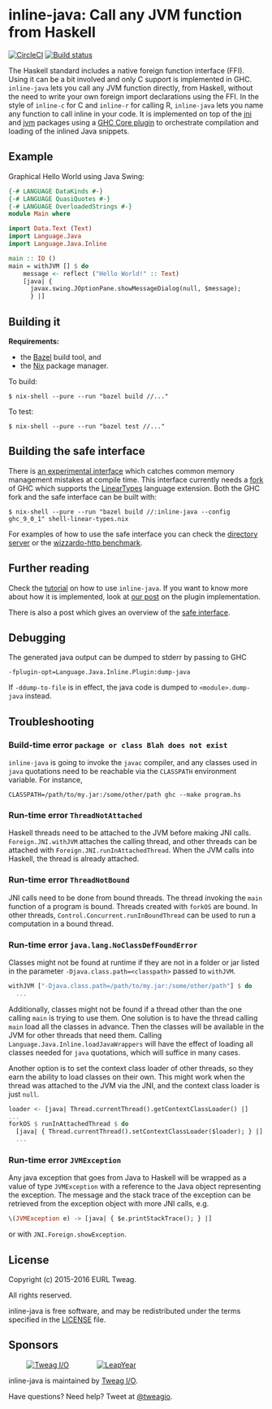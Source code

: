 # inline-java: Call any JVM function from Haskell

[![CircleCI](https://circleci.com/gh/tweag/inline-java.svg?style=svg)](https://circleci.com/gh/tweag/inline-java)
[![Build status](https://badge.buildkite.com/143d77b1eec06bb865d694dbe685f2ed7712caa12852c8808e.svg?branch=master)](https://buildkite.com/tweag-1/inline-java)

The Haskell standard includes a native foreign function interface
(FFI). Using it can be a bit involved and only C support is
implemented in GHC. `inline-java` lets you call any JVM function
directly, from Haskell, without the need to write your own foreign
import declarations using the FFI. In the style of `inline-c` for
C and `inline-r` for calling R, `inline-java` lets you name any
function to call inline in your code. It is implemented on top of the
[jni][jni] and [jvm][jvm] packages using a [GHC Core plugin][ghc-plugins]
to orchestrate compilation and loading of the inlined Java snippets.

[jni]: jni/
[jvm]: jvm/
[ghc-plugins]: https://downloads.haskell.org/~ghc/8.0.2/docs/html/users_guide/extending_ghc.html#core-plugins-in-more-detail

## Example

Graphical Hello World using Java Swing:

```Haskell
{-# LANGUAGE DataKinds #-}
{-# LANGUAGE QuasiQuotes #-}
{-# LANGUAGE OverloadedStrings #-}
module Main where

import Data.Text (Text)
import Language.Java
import Language.Java.Inline

main :: IO ()
main = withJVM [] $ do
    message <- reflect ("Hello World!" :: Text)
    [java| {
      javax.swing.JOptionPane.showMessageDialog(null, $message);
      } |]
```

## Building it

**Requirements:**
* the [Bazel][bazel] build tool, and
* the [Nix][nix] package manager.

To build:

```
$ nix-shell --pure --run "bazel build //..."
```

To test:

```
$ nix-shell --pure --run "bazel test //..."
```

[bazel]: https://bazel.build
[nix]: http://nixos.org/nix

## Building the safe interface

There is [an experimental interface][safe-inline-java] which catches
common memory management mistakes at compile time. This interface
currently needs a [fork][linear-types-ghc] of GHC which supports the
[LinearTypes][linear-types-proposal] language extension.
Both the GHC fork and the safe interface can be built with:

```
$ nix-shell --pure --run "bazel build //:inline-java --config ghc_9_0_1" shell-linear-types.nix
```

For examples of how to use the safe interface you can check
the [directory server][directory-server] or the
[wizzardo-http benchmark][wizzardo-http-benchmark].

[directory-server]: examples/directory-server
[linear-types-ghc]: https://github.com/tweag/ghc/tree/linear-types#ghc-branch-with-linear-types
[linear-types-proposal]: https://github.com/tweag/ghc-proposals/blob/linear-types2/proposals/0000-linear-types.rst
[safe-inline-java]: https://github.com/tweag/inline-java/blob/master/src/linear-types/Language/Java/Inline/Safe.hs
[wizzardo-http-benchmark]: benchmarks/wizzardo-http

## Further reading

Check the [tutorial][inline-java-tutorial] on how to use `inline-java`.
If you want to know more about how it is implemented, look at
[our post][inline-java-plugin] on the plugin implementation.

There is also a post which gives an overview of the
[safe interface][safe-interface-post].

[inline-java-tutorial]: https://www.tweag.io/posts/2017-09-15-inline-java-tutorial.html
[inline-java-plugin]: https://www.tweag.io/posts/2017-09-22-inline-java-ghc-plugin.html
[safe-interface-post]: https://www.tweag.io/blog/2020-02-06-safe-inline-java

## Debugging

The generated java output can be dumped to stderr by passing to GHC
```
-fplugin-opt=Language.Java.Inline.Plugin:dump-java
```

If `-ddump-to-file` is in effect, the java code is dumped to
`<module>.dump-java` instead.

## Troubleshooting

### Build-time error `package or class Blah does not exist`

`inline-java` is going to invoke the `javac` compiler, and any classes
used in `java` quotations need to be reachable via the `CLASSPATH`
environment variable. For instance,
```
CLASSPATH=/path/to/my.jar:/some/other/path ghc --make program.hs
```

### Run-time error `ThreadNotAttached`

Haskell threads need to be attached to the JVM before making JNI calls.
`Foreign.JNI.withJVM` attaches the calling thread, and other threads
can be attached with `Foreign.JNI.runInAttachedThread`. When the JVM
calls into Haskell, the thread is already attached.

### Run-time error `ThreadNotBound`

JNI calls need to be done from bound threads. The thread invoking the
`main` function of a program is bound. Threads created with `forkOS`
are bound. In other threads, `Control.Concurrent.runInBoundThread`
can be used to run a computation in a bound thread.

### Run-time error `java.lang.NoClassDefFoundError`

Classes might not be found at runtime if they are not in a folder or
jar listed in the parameter `-Djava.class.path=<classpath>` passed
to `withJVM`.

```Haskell
withJVM ["-Djava.class.path=/path/to/my.jar:/some/other/path"] $ do
  ...
```

Additionally, classes might not be found if a thread other than the one
calling `main` is trying to use them. One solution is to have the thread
calling `main` load all the classes in advance. Then the classes will
be available in the JVM for other threads that need them.
Calling `Language.Java.Inline.loadJavaWrappers` will have the effect of
loading all classes needed for `java` quotations, which will suffice in
many cases.

Another option is to set the context class loader of other threads,
so they earn the ability to load classes on their own. This might
work when the thread was attached to the JVM via the JNI, and
the context class loader is just `null`.

```Haskell
loader <- [java| Thread.currentThread().getContextClassLoader() |]
...
forkOS $ runInAttachedThread $ do
  [java| { Thread.currentThread().setContextClassLoader($loader); } |]
  ...
```

### Run-time error `JVMException`

Any java exception that goes from Java to Haskell will be wrapped
as a value of type `JVMException` with a reference to the Java object
representing the exception. The message and the stack trace of the
exception can be retrieved from the exception object with more JNI
calls, e.g.

```Haskell
\(JVMException e) -> [java| { $e.printStackTrace(); } |]
```
or with `JNI.Foreign.showException`.

## License

Copyright (c) 2015-2016 EURL Tweag.

All rights reserved.

inline-java is free software, and may be redistributed under the terms
specified in the [LICENSE](LICENSE) file.

## Sponsors

&nbsp;&nbsp;&nbsp;&nbsp;&nbsp;&nbsp;&nbsp;&nbsp;
[![Tweag I/O](http://i.imgur.com/0HK8X4y.png)](http://tweag.io)
&nbsp;&nbsp;&nbsp;&nbsp;&nbsp;&nbsp;&nbsp;&nbsp;&nbsp;&nbsp;&nbsp;&nbsp;
[![LeapYear](http://i.imgur.com/t9VxRHn.png)](http://leapyear.io)

inline-java is maintained by [Tweag I/O](https://www.tweag.io/).

Have questions? Need help? Tweet at
[@tweagio](http://twitter.com/tweagio).
